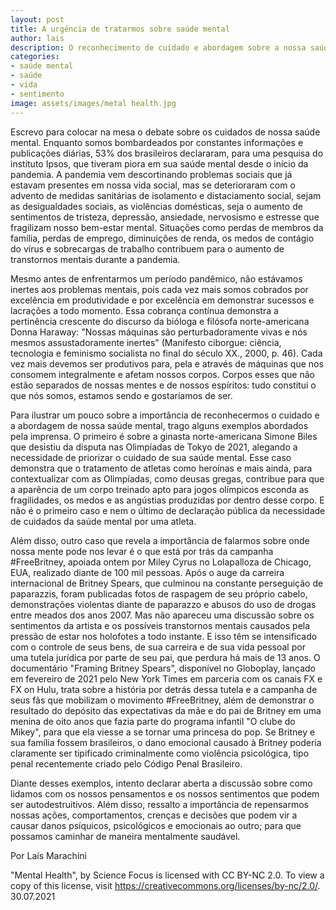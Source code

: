 ```yaml
---
layout: post
title: A urgência de tratarmos sobre saúde mental
author: lais
description: O reconhecimento de cuidado e abordagem sobre a nossa saúde mental
categories:
- saúde mental
- saúde
- vida
- sentimento
image: assets/images/metal health.jpg
---
```


  Escrevo para colocar na mesa o debate sobre os cuidados de nossa saúde mental. Enquanto somos bombardeados por constantes informações e publicações diárias, 53% dos brasileiros declararam, para uma pesquisa do instituto Ipsos, que tiveram piora em sua saúde mental desde o início da pandemia. A pandemia vem descortinando problemas sociais que já estavam presentes em nossa vida social, mas se deterioraram com o advento de medidas sanitárias de isolamento e distaciamento social, sejam as desigualdades sociais, as violências domésticas, seja o aumento de sentimentos de tristeza, depressão, ansiedade, nervosismo e estresse que fragilizam nosso bem-estar mental. Situações como perdas de membros da família, perdas de emprego, diminuições de renda, os medos de contágio do vírus e sobrecargas de trabalho contribuem para o aumento de transtornos mentais durante a pandemia.
  
  Mesmo antes de enfrentarmos um período pandêmico, não estávamos inertes aos problemas mentais, pois cada vez mais somos cobrados por excelência em produtividade e por excelência em demonstrar sucessos e lacrações a todo momento. Essa cobrança contínua demonstra a pertinência crescente do discurso da bióloga e filósofa norte-americana Donna Haraway: "Nossas máquinas são perturbadoramente vivas e nós mesmos assustadoramente inertes" (Manifesto ciborgue: ciência, tecnologia e feminismo socialista no final do século XX., 2000, p. 46). Cada vez mais devemos ser produtivos para, pela e através de máquinas que nos consomem integralmente e afetam nossos corpos. Corpos esses que não estão separados de nossas mentes e de nossos espíritos: tudo constitui o que nós somos, estamos sendo e gostaríamos de ser. 
  
  Para ilustrar um pouco sobre a importância de reconhecermos o cuidado e a abordagem de nossa saúde mental, trago alguns exemplos abordados pela imprensa. O primeiro é sobre a ginasta norte-americana Simone Biles que desistiu da disputa nas Olimpíadas de Tokyo de 2021, alegando a necessidade de priorizar o cuidado de sua saúde mental. Esse caso demonstra que o tratamento de atletas como heroínas e mais ainda, para contextualizar com as Olimpíadas, como deusas gregas, contribue para que a aparência de um corpo treinado apto para jogos olímpicos esconda as fragilidades, os medos e as angústias produzidas por dentro desse corpo. E não é o primeiro caso e nem o último de declaração pública da necessidade de cuidados da saúde mental por uma atleta. 
  
  Além disso, outro caso que revela a importância de falarmos sobre onde nossa mente pode nos levar é o que está por trás da campanha #FreeBritney, apoiada ontem por Miley Cyrus no Lolapalloza de Chicago, EUA, realizado diante de 100 mil pessoas. Após o auge da carreira internacional de Britney Spears, que culminou na constante perseguição de paparazzis, foram publicadas fotos de raspagem de seu próprio cabelo, demonstrações violentas diante de paparazzo e abusos do uso de drogas entre meados dos anos 2007. Mas não apareceu uma discussão sobre os sentimentos da artista e os possíveis transtornos mentais causados pela pressão de estar nos holofotes a todo instante. E isso têm se intensificado com o controle de seus bens, de sua carreira e de sua vida pessoal por uma tutela jurídica por parte de seu pai, que perdura há mais de 13 anos. O documentário "Framing Britney Spears", disponível no Globoplay, lançado em fevereiro de 2021 pelo New York Times em parceria com os canais FX e FX on Hulu, trata sobre a história por detrás dessa tutela e a campanha de seus fãs que mobilizam o movimento #FreeBritney, além de demonstrar o resultado do depósito das expectativas da mãe e do pai de Britney em uma menina de oito anos que fazia parte do programa infantil "O clube do Mikey", para que ela viesse a se tornar uma princesa do pop. Se Britney e sua família fossem brasileiros, o dano emocional causado à Britney poderia claramente ser tipificado criminalmente como violência psicológica, tipo penal recentemente criado pelo Código Penal Brasileiro.
  
  Diante desses exemplos, intento declarar aberta a discussão sobre como lidamos com os nossos pensamentos e os nossos sentimentos que podem ser autodestruitivos. Além disso, ressalto a importância de repensarmos nossas ações, comportamentos, crenças e decisões que podem vir a causar danos psíquicos, psicológicos e emocionais ao outro; para que possamos caminhar de maneira mentalmente saudável.

Por Laís Marachini

"Mental Health", by Science Focus is licensed with CC BY-NC 2.0. To view a copy of this license, visit https://creativecommons.org/licenses/by-nc/2.0/. 
30.07.2021
